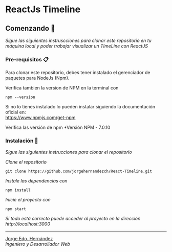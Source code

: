# ReactJs Timeline

## Comenzando 🚀

_Sigue las siguientes instruscciones para clonar este repositorio en tu máquina local y poder trabajar visualizar un TImeLine con ReactJS_

### Pre-requisitos 📋

Para clonar este repositorio, debes tener instalado el gerenciador de paquetes para NodeJs (Npm).

Verifica tambien la version de NPM en la terminal con
```
npm --version
```
Si no lo tienes instalado lo pueden instalar siguiendo la documentación oficial en:  
https://www.npmjs.com/get-npm

Verifica las versión de npm
*Versión NPM - 7.0.10  

### Instalación 🔧

_Sigue las siguientes instrucciones para clonar el repositorio_

_Clone el repositorio_

```
git clone https://github.com/jorgehernandezch/React-Timeline.git
```

_Instale las dependencias con_

```
npm install
```

_Inicie el proyecto con_

```
npm start
```

_Si todo está correcto puede acceder al proyecto en la dirección http://localhost:3000_


---
[Jorge Edo. Hernández](https://github.com/jorgehernandezch)  
_Ingeniero y Desarrollador Web_
